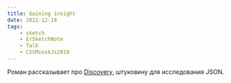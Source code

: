```yaml
---
title: Gaining insight
date: 2022-12-18
tags:
    - sketch
    - ErSketchNote
    - Talk
    - CSSMinskJs2019
---
```


Роман рассказывает про [Discovery](https://github.com/discoveryjs), штуковину для исследования JSON.
